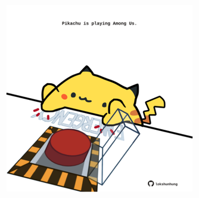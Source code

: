 <!-- built at 13/04/2025, 03:51:50 UTC -->
<p align="center">
  <img width="500" height="500" src="./ReadmeImage.svg">
</p>
